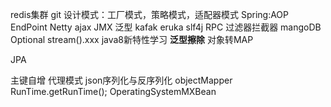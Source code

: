 redis集群
git
设计模式：工厂模式，策略模式，适配器模式
Spring:AOP  EndPoint
Netty
ajax
JMX
泛型
kafak
eruka
slf4j
RPC
过滤器拦截器
mangoDB
Optional
stream().xxx 
java8新特性学习
**泛型擦除**
对象转MAP

JPA

主键自增
代理模式
json序列化与反序列化
objectMapper
RunTime.getRunTime();
OperatingSystemMXBean
